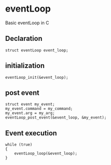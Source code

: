 # eventLoop
Basic eventLoop in C

## Declaration

```
struct eventLoop event_loop;
```
## initialization

```
eventLoop_init(&event_loop);
```

## post event

```
struct event my_event;
my_event.command = my_command;
my_event.arg = my_arg;
eventLoop_post_event(&event_loop, &my_event);
```

## Event execution

```
while (true)
{
    eventLoop_loop(&event_loop);
}
```
